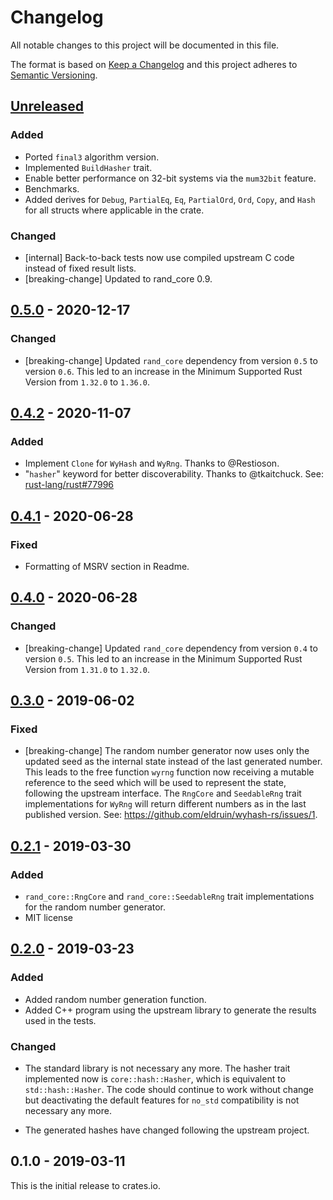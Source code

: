 # Changelog

All notable changes to this project will be documented in this file.

The format is based on [Keep a Changelog](http://keepachangelog.com/en/1.0.0/)
and this project adheres to [Semantic Versioning](http://semver.org/spec/v2.0.0.html).

## [Unreleased]

### Added
- Ported `final3` algorithm version.
- Implemented `BuildHasher` trait.
- Enable better performance on 32-bit systems via the `mum32bit` feature.
- Benchmarks.
- Added derives for `Debug`, `PartialEq`, `Eq`, `PartialOrd`, `Ord`, `Copy`, and `Hash` for all structs where applicable in the crate.

### Changed
- [internal] Back-to-back tests now use compiled upstream C code instead of fixed result lists.
- [breaking-change] Updated to rand_core 0.9.

## [0.5.0] - 2020-12-17

### Changed
- [breaking-change] Updated `rand_core` dependency from version `0.5` to version
  `0.6`. This led to an increase in the Minimum Supported Rust Version from
  `1.32.0` to `1.36.0`.

## [0.4.2] - 2020-11-07
### Added
- Implement `Clone` for `WyHash` and `WyRng`. Thanks to @Restioson.
- "`hasher`" keyword for better discoverability. Thanks to @tkaitchuck.
  See: [rust-lang/rust#77996](https://github.com/rust-lang/rust/pull/77996)

## [0.4.1] - 2020-06-28
### Fixed
- Formatting of MSRV section in Readme.

## [0.4.0] - 2020-06-28
### Changed
- [breaking-change] Updated `rand_core` dependency from version `0.4` to version
  `0.5`. This led to an increase in the Minimum Supported Rust Version from
  `1.31.0` to `1.32.0`.

## [0.3.0] - 2019-06-02
### Fixed
- [breaking-change] The random number generator now uses only the updated seed
  as the internal state instead of the last generated number. This leads to the
  free function `wyrng` function now receiving a mutable reference to the seed
  which will be used to represent the state, following the upstream interface.
  The `RngCore` and `SeedableRng` trait implementations for `WyRng` will return
  different numbers as in the last published version.
  See: https://github.com/eldruin/wyhash-rs/issues/1.

## [0.2.1] - 2019-03-30
### Added
- `rand_core::RngCore` and `rand_core::SeedableRng` trait implementations
  for the random number generator.
- MIT license

## [0.2.0] - 2019-03-23
### Added
- Added random number generation function.
- Added C++ program using the upstream library to generate the results used
  in the tests.

### Changed
- The standard library is not necessary any more. The hasher trait implemented
  now is `core::hash::Hasher`, which is equivalent to `std::hash::Hasher`.
  The code should continue to work without change but deactivating
  the default features for `no_std` compatibility is not necessary any more.

- The generated hashes have changed following the upstream project.

## 0.1.0 - 2019-03-11

This is the initial release to crates.io.

[Unreleased]: https://github.com/eldruin/wyhash-rs/compare/v0.5.0...HEAD
[0.5.0]: https://github.com/eldruin/wyhash-rs/compare/v0.4.2...v0.5.0
[0.4.2]: https://github.com/eldruin/wyhash-rs/compare/v0.4.1...v0.4.2
[0.4.1]: https://github.com/eldruin/wyhash-rs/compare/v0.4.0...v0.4.1
[0.4.0]: https://github.com/eldruin/wyhash-rs/compare/v0.3.0...v0.4.0
[0.3.0]: https://github.com/eldruin/wyhash-rs/compare/v0.2.1...v0.3.0
[0.2.1]: https://github.com/eldruin/wyhash-rs/compare/v0.2.0...v0.2.1
[0.2.0]: https://github.com/eldruin/wyhash-rs/compare/v0.1.0...v0.2.0
